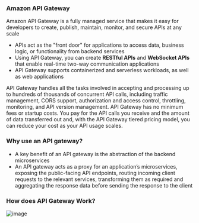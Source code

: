 ### Amazon API Gateway

Amazon API Gateway is a fully managed service that makes it easy for developers to create, publish, maintain, monitor, and secure APIs at any scale
* APIs act as the "front door" for applications to access data, business logic, or functionality from backend services
* Using API Gateway, you can create **RESTful APIs** and **WebSocket APIs** that enable real-time two-way communication applications
* API Gateway supports containerized and serverless workloads, as well as web applications

API Gateway handles all the tasks involved in accepting and processing up to hundreds of thousands of concurrent API calls, including traffic management, CORS support, authorization and access control, throttling, monitoring, and API version management. API Gateway has no minimum fees or startup costs. You pay for the API calls you receive and the amount of data transferred out and, with the API Gateway tiered pricing model, you can reduce your cost as your API usage scales.

### Why use an API gateway?
* A key benefit of an API gateway is the abstraction of the backend microservices
* An API gateway acts as a proxy for an application’s microservices, exposing the public-facing API endpoints, routing incoming client requests to the relevant services, transforming them as required and aggregating the response data before sending the response to the client

### How does API Gateway Work?  

![image](https://user-images.githubusercontent.com/114364831/211415743-f7df43ae-5b19-416f-ad75-668888959fda.png)

